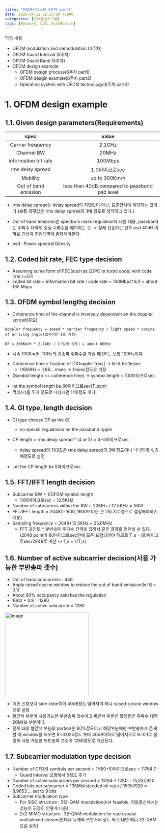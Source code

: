 ```yaml
---
title: "V2X통신시스템 6주차 part2"
date: 2025-04-12 02:23:00 +0900
categories: [V2X통신시스템]
tags: [Network, V2X, AutoMobile]
---
```


학습 내용
- OFDM modulation and demodulation (4주차)
- OFDM Guard Interval (5주차)
- OFDM Guard Band (5주차)
- OFDM design example
    - OFDM design process(6주차 part1)
    - OFDM desgin example(6주차 part2)
    - Operation system with OFDM technology(6주차 part3)

# 1. OFDM design example
## 1.1. Given design parameters(Requirements)

|spec|value|
|:----:|:----:|
|Carrier frequency|2.1GHz|
|Channel BW|20MHz|
|information bit rate|100Mbps|
|rms delay spread|1.0마이크로sec|
|Mobility|up to 300Km/h|
|Out of band emission|less than 40dB compared to passband psd level|

* rms delay spread는 delay spread의 최댓값이 아닌, 표준편차에 해당하는 값이다.(보통 최댓값은 rms delay spread의 3배 정도로 생각하고 있다.)

* Out of band emission은 spectrum mask regulation에 대한 내용, passband는 주파수 대역의 중심 주파수를 얘기하는 것 -> 실제 전송하는 신호 psd 40dB 이하로 간섭이 인접대역에 존재해야한다.  

* psd : Power spectral Density

## 1.2. Coded bit rate, FEC type decision

- Assuming some form of FEC(such as LDPC or turbo code) with code rate r=3/4
- coded bit rate = information bit rate / code rate = 100Mbps*4/3 = about 135 Mbps

## 1.3. OFDM symbol lengthg decision
- Coherence time of the channel is inversely dependent on the doppler spread(중요)

```
Doppler frequency = speed * carrier frequency / light speed * cosine of arriving angle(입사각은 1로 가정)

DF = 300Km/h * 2.1GHz / C(빛의 속도) = about 600Hz
```

* 시속 100Km/h, 1GHz의 반송파 주파수를 가질 때 DF는 보통 100Hz이다.

- Coherence time = fraction of (1/Doppler freq.) -> let it be 1msec
    - 1/600Hz = 1.66... msec -> 1msec정도로 가정
- (Symbol length << coherence time) -> symbol length < 100마이크로sec
* let the symbol length be 80마이크로sec(T_sym)
* 꺽쇠(<)를 두개 정도로 나타내면 1/10정도 이다.

## 1.4. GI type, length decision

- GI type choose CP as the GI
    - no special regulations on the passband ripple

- CP length > rms delay spread * (4 or 5) = 4~5마이크로sec
    - delay spread의 최대값은 rms delay spread의 3배 정도이니 넉넉하게 4, 5배정도로 설정
- Let the CP length be 5마이크로sec

## 1.5. FFT/IFFT length decision

- Subcarrier BW = 1/OFDM symbol length
    - 1/80마이크로sec = 12.5KHz
- Number of subcarriers within the BW = 20MHz / 12.5KHz = 1600
- FFT/IFFT length = 2048(>1600, 1600보다는 큰 2의 지수승으로 설정해야하기 때문)
- Sampling frequency = 2048*12.5KHz = 25.6MHz
    - FFT 포인트 * 부반송파 주파수 간격을 곱해서 같은 결과를 얻어낼 수 있다.(2048 point가 80마이크로sec안에 모두 포함되어야 하므로 T_s = 80마이크로sec/2048로 계산 -> f_s = 1/T_s)

## 1.6. Number of active subcarrier decision(사용 가능한 부반송파 갯수)
- Out of band subcarriers : 448
- Apply raised cosine window to reduce the out of band emission(let B = 0.1)
- About 80% occupancy satisfies the regulation
- 1600 * 0.8 = 1280
- Number of active subcarrier = 1280

<img width="272" alt="Image" src="https://github.com/user-attachments/assets/da08a5f6-0193-4d8e-a07d-2cb7cb5b55ea" />

- 메인 신호보다 side-robe쪽이 40dB정도 떨어져야 하니 raised-cosine window으로 설정
- 빨간색 부분이 사용가능한 부반송파 갯수이고 파란색 부분은 할당받은 주파수 대역 20MHz 부분이다.
- 전체 대비 빨간색 부분의 portion은 80%정도이고 해당부분에만 부반송파가 존재할 때 window를 씌우면 B=0.025정도 부터 40dB이하로 떨어지므로 B=0.1로 설정해 사용 가능한 부반송파 갯수가 1280정도로 계산된다.

## 1.7. Subcarrier modulation type decision
- Number of OFDM symbols per second = 1/(80+5)마이크로sec = 11764.7
    - Guard Interval 포함해서 5정도 추가
- Number of active subcarriers per second = 11764 * 1280 = 15,057,920
- Coded bits per subcarrier = 135Mbits(coded bit rate) / 15057920 = 8.9653..., set to 9 bits
- Subcarrier modulation type
    - For SISO structure : 512-QAM modulation(not feasible, 이동통신에서는 성능이 굉장히 안좋게 나옴)
    - 2x2 MIMO structure : 32-QAM modulation for each spatal multiplexed stream(안테나 두개씩 쓰면 5bit정도 씩 보내면 되니 32-QAM으로 설정)